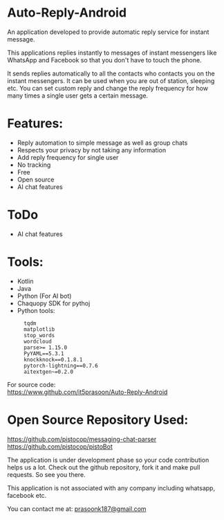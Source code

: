 # Auto-Reply-Android

An application developed to provide automatic reply service for instant message.

This applications replies instantly to messages of instant messengers like WhatsApp and Facebook so that you don't have to touch the phone.<br>

It sends replies automatically to all the contacts who contacts you on the instant messengers. It can be used when you are out of station, sleeping etc. You can set custom reply and change the reply frequency for how many times a single user gets a certain message.<br>

# Features: <br>
<ul>
<li>Reply automation to simple message as well as group chats</li>
<li>Respects your privacy by not taking any information</li>
<li>Add reply frequency for single user</li>
<li>No tracking</li>
<li>Free</li>
<li>Open source</li>
<li> AI chat features</li>
</ul>

# ToDo
<ul>
<li> AI chat features</li>
</ul>

# Tools: <br>
<ul>
<li>Kotlin</li>
<li>Java</li>
<li>Python (For AI bot)</li>
<li>Chaquopy SDK for pythoj</li>
<li>Python tools:</li>
  
``` text
  tqdm
  matplotlib
  stop_words
  wordcloud
  parse>= 1.15.0
  PyYAML==5.3.1
  knockknock==0.1.8.1
  pytorch-lightning==0.7.6
  aitextgen~=0.2.0
```
  
</ul>


For source code:<br>
https://www.github.com/it5prasoon/Auto-Reply-Android<br>

# Open Source Repository Used:
https://github.com/pistocop/messaging-chat-parser<br>
https://github.com/pistocop/pistoBot

The application is under development phase so your code contribution helps us a lot. Check out the github repository, fork it and make pull requests. So see you there.<br>

This application is not associated with any company including whatsapp, facebook etc.<br>

You can contact me at: prasoonk187@gmail.com<br>
